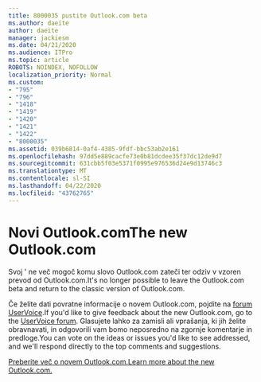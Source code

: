 ```yaml
---
title: 8000035 pustite Outlook.com beta
ms.author: daeite
author: daeite
manager: jackiesm
ms.date: 04/21/2020
ms.audience: ITPro
ms.topic: article
ROBOTS: NOINDEX, NOFOLLOW
localization_priority: Normal
ms.custom:
- "795"
- "796"
- "1418"
- "1419"
- "1420"
- "1421"
- "1422"
- "8000035"
ms.assetid: 039b6814-0af4-4385-9fdf-bbc53ab2e161
ms.openlocfilehash: 97dd5e889cacfe73e0b81dcdee35f37dc12de9d7
ms.sourcegitcommit: 631cbb5f03e5371f0995e976536d24e9d13746c3
ms.translationtype: MT
ms.contentlocale: sl-SI
ms.lasthandoff: 04/22/2020
ms.locfileid: "43762765"
---
```

# <a name="the-new-outlookcom"></a><span data-ttu-id="2f110-102">Novi Outlook.com</span><span class="sxs-lookup"><span data-stu-id="2f110-102">The new Outlook.com</span></span>

<span data-ttu-id="2f110-103">Svoj ' ne več mogoč komu slovo Outlook.com zateči ter odziv v vzoren prevod od Outlook.com.</span><span class="sxs-lookup"><span data-stu-id="2f110-103">It's no longer possible to leave the Outlook.com beta and return to the classic version of Outlook.com.</span></span>
  
<span data-ttu-id="2f110-104">Če želite dati povratne informacije o novem Outlook.com, pojdite na [forum UserVoice](https://go.microsoft.com/fwlink/p/?linkid=851599).</span><span class="sxs-lookup"><span data-stu-id="2f110-104">If you'd like to give feedback about the new Outlook.com, go to the [UserVoice forum](https://go.microsoft.com/fwlink/p/?linkid=851599).</span></span> <span data-ttu-id="2f110-105">Glasujete lahko za zamisli ali vprašanja, ki jih želite obravnavati, in odgovorili vam bomo neposredno na zgornje komentarje in predloge.</span><span class="sxs-lookup"><span data-stu-id="2f110-105">You can vote on the ideas or issues you'd like to see addressed, and we'll respond directly to the top comments and suggestions.</span></span>
  
[<span data-ttu-id="2f110-106">Preberite več o novem Outlook.com.</span><span class="sxs-lookup"><span data-stu-id="2f110-106">Learn more about the new Outlook.com.</span></span>](https://go.microsoft.com/fwlink/p/?linkid=874356)
  